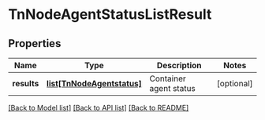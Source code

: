 # TnNodeAgentStatusListResult

## Properties
Name | Type | Description | Notes
------------ | ------------- | ------------- | -------------
**results** | [**list[TnNodeAgentstatus]**](TnNodeAgentstatus.md) | Container agent status | [optional] 

[[Back to Model list]](../README.md#documentation-for-models) [[Back to API list]](../README.md#documentation-for-api-endpoints) [[Back to README]](../README.md)


